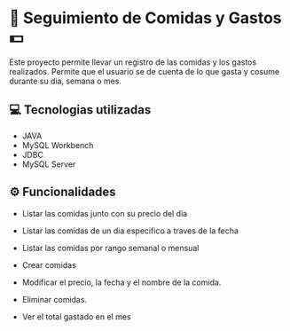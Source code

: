 # :apple: Seguimiento de Comidas y Gastos :dollar:

Este proyecto permite llevar un registro de las comidas y los gastos realizados. Permite que el usuario se de cuenta de lo que gasta y cosume durante su dia, semana o mes.

## :computer: Tecnologias utilizadas

- JAVA
- MySQL Workbench
- JDBC
- MySQL Server

## :gear: Funcionalidades

- Listar las comidas junto con su precio del dia

- Listar las comidas de un dia especifico a traves de la fecha

- Listar las comidas por rango semanal o mensual

- Crear comidas

- Modificar el precio, la fecha y el nombre de la comida.

- Eliminar comidas.

- Ver el total gastado en el mes
